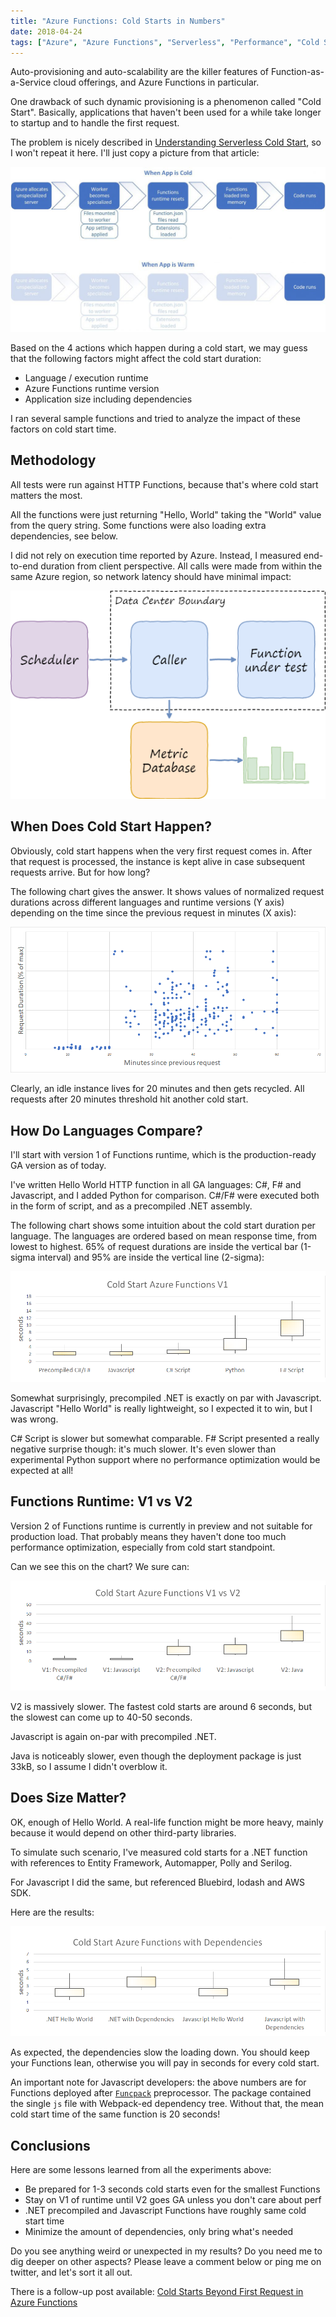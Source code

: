 ```yaml
---
title: "Azure Functions: Cold Starts in Numbers"
date: 2018-04-24
tags: ["Azure", "Azure Functions", "Serverless", "Performance", "Cold Starts"]
---
```


Auto-provisioning and auto-scalability are the killer features of Function-as-a-Service
cloud offerings, and Azure Functions in particular.

One drawback of such dynamic provisioning is a phenomenon called "Cold Start". Basically,
applications that haven't been used for a while take longer to startup and to handle the
first request.

The problem is nicely described in
[Understanding Serverless Cold Start](https://blogs.msdn.microsoft.com/appserviceteam/2018/02/07/understanding-serverless-cold-start/),
so I won't repeat it here. I'll just copy a picture from that article:

![Cold Start](coldstart.jpg)

Based on the 4 actions which happen during a cold start, we may guess that the following factors
might affect the cold start duration:

- Language / execution runtime
- Azure Functions runtime version
- Application size including dependencies

I ran several sample functions and tried to analyze the impact of these factors on cold start time.

Methodology
-----------

All tests were run against HTTP Functions, because that's where cold start matters the most.

All the functions were just returning "Hello, World" taking the "World" value from the query string.
Some functions were also loading extra dependencies, see below.

I did not rely on execution time reported by Azure. Instead, I measured end-to-end duration from
client perspective. All calls were made from within the same Azure region, so network latency should
have minimal impact:

![Test Setup](test-setup.png)

When Does Cold Start Happen?
----------------------------

Obviously, cold start happens when the very first request comes in. After that request is processed,
the instance is kept alive in case subsequent requests arrive. But for how long?

The following chart gives the answer. It shows values of normalized request durations across
different languages and runtime versions (Y axis) depending on the time since the previous
request in minutes (X axis):

![Cold Start Threshold](coldstart-threshold.png)

Clearly, an idle instance lives for 20 minutes and then gets recycled. All requests after 20 minutes
threshold hit another cold start.

How Do Languages Compare?
-------------------------

I'll start with version 1 of Functions runtime, which is the production-ready GA version as of today.

I've written Hello World HTTP function in all GA languages: C#, F# and Javascript, and I added Python
for comparison. C#/F# were executed both in the form of script, and as a precompiled .NET assembly.

The following chart shows some intuition about the cold start duration per language. The languages
are ordered based on mean response time, from lowest to highest. 65% of request
durations are inside the vertical bar (1-sigma interval) and 95% are inside the vertical line (2-sigma):

![Cold Start V1 per Language](coldstarts-v1.png)

Somewhat surprisingly, precompiled .NET is exactly on par with Javascript. Javascript "Hello World"
is really lightweight, so I expected it to win, but I was wrong.

C# Script is slower but somewhat comparable. F# Script presented a really negative surprise though: it's much
slower. It's even slower than experimental Python support where no performance optimization would
be expected at all!

Functions Runtime: V1 vs V2
---------------------------

Version 2 of Functions runtime is currently in preview and not suitable for production load. That
probably means they haven't done too much performance optimization, especially from cold start
standpoint.

Can we see this on the chart? We sure can:

![Cold Start V1 vs V2](coldstarts-v2.png)

V2 is massively slower. The fastest cold starts are around 6 seconds, but the slowest can come
up to 40-50 seconds.

Javascript is again on-par with precompiled .NET.

Java is noticeably slower, even though the
deployment package is just 33kB, so I assume I didn't overblow it.

Does Size Matter?
-----------------

OK, enough of Hello World. A real-life function might be more heavy, mainly because it would
depend on other third-party libraries.

To simulate such scenario, I've measured cold starts for a .NET function with references to
Entity Framework, Automapper, Polly and Serilog.

For Javascript I did the same, but referenced Bluebird, lodash and AWS SDK.

Here are the results:

![Cold Start Dependencies](coldstarts-dependencies.png)

As expected, the dependencies slow the loading down. You should keep your Functions lean,
otherwise you will pay in seconds for every cold start.

An important note for Javascript developers: the above numbers are for Functions deployed
after [`Funcpack`](https://github.com/Azure/azure-functions-pack) preprocessor. The package
contained the single `js` file with Webpack-ed dependency tree. Without that, the mean
cold start time of the same function is 20 seconds!

Conclusions
-----------

Here are some lessons learned from all the experiments above:

- Be prepared for 1-3 seconds cold starts even for the smallest Functions
- Stay on V1 of runtime until V2 goes GA unless you don't care about perf
- .NET precompiled and Javascript Functions have roughly same cold start time
- Minimize the amount of dependencies, only bring what's needed

Do you see anything weird or unexpected in my results? Do you need me to dig deeper on other aspects?
Please leave a comment below or ping me on twitter, and let's sort it all out.

There is a follow-up post available:
[Cold Starts Beyond First Request in Azure Functions](https://mikhail.io/2018/05/azure-functions-cold-starts-beyond-first-load/)